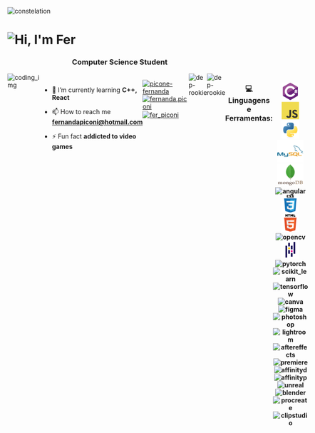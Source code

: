 ![constelation]()
# ![Hi, I'm Fer](https://readme-typing-svg.herokuapp.com?color=%2336BCF7&size=21+&duration=2000&center=true&vCenter=true&multiline=true&width=200&height=40&lines=Hi%2C+I'm+Fer!👋🏼;+;+)
<h3 align="center">Computer Science Student</h3>

<div style="display:flex">
  <img align="right" alt="coding_img" width="380" src="giphy.gif">
  </p>

- 🌱 I’m currently learning **C++, React**

- 📫 How to reach me **fernandapiconi@hotmail.com**

- ⚡ Fun fact **addicted to video games**


<p align="left">
<a href="https://linkedin.com/in/picone-fernanda" target="blank"><img align="center" src="https://raw.githubusercontent.com/rahuldkjain/github-profile-readme-generator/master/src/images/icons/Social/linked-in-alt.svg" alt="picone-fernanda" height="30" width="40" /></a>
<a href="https://fb.com/fernanda.piconi" target="blank"><img align="center" src="https://raw.githubusercontent.com/rahuldkjain/github-profile-readme-generator/master/src/images/icons/Social/facebook.svg" alt="fernanda.piconi" height="30" width="40" /></a>
<a href="https://instagram.com/fer_piconi" target="blank"><img align="center" src="https://raw.githubusercontent.com/rahuldkjain/github-profile-readme-generator/master/src/images/icons/Social/instagram.svg" alt="fer_piconi" height="30" width="40" /></a>
</p>
<img align="center" src="https://github-readme-stats.vercel.app/api?username=dep-rookie&show_icons=true&theme=tokyonight&locale=en" alt="dep-rookie" />
<img align="center" src="https://github-readme-stats.vercel.app/api/top-langs?username=dep-rookie&show_icons=true&theme=tokyonight&locale=en&layout=compact" alt="dep-rookie" />



<h3 align="center"> 💻 Linguagens e Ferramentas:</h3>

<h4 align="center"><img src="https://raw.githubusercontent.com/devicons/devicon/master/icons/csharp/csharp-original.svg" alt="csharp" width="40" height="40"/> <img src="https://raw.githubusercontent.com/devicons/devicon/master/icons/javascript/javascript-original.svg" alt="javascript" width="40" height="40"/> <img src="https://raw.githubusercontent.com/devicons/devicon/master/icons/python/python-original.svg" alt="python" width="40" height="40"/> <img src="https://raw.githubusercontent.com/devicons/devicon/master/icons/mysql/mysql-original-wordmark.svg" alt="mysql" width="60" height="50"/> <img src="https://raw.githubusercontent.com/devicons/devicon/master/icons/mongodb/mongodb-original-wordmark.svg" alt="mongodb" width="60" height="50"/> <img src="https://angular.io/assets/images/logos/angular/angular.svg" alt="angular" width="40" height="40"/><img src="https://raw.githubusercontent.com/devicons/devicon/master/icons/css3/css3-original-wordmark.svg" alt="css3" width="40" height="40"/><img src="https://raw.githubusercontent.com/devicons/devicon/master/icons/html5/html5-original-wordmark.svg" alt="html5" width="40" height="40"/> <img src="https://www.vectorlogo.zone/logos/opencv/opencv-icon.svg" alt="opencv" width="40" height="40"/> <img src="https://raw.githubusercontent.com/devicons/devicon/2ae2a900d2f041da66e950e4d48052658d850630/icons/pandas/pandas-original.svg" alt="pandas" width="40"   height="40"/> <img src="https://www.vectorlogo.zone/logos/pytorch/pytorch-icon.svg" alt="pytorch" width="40" height="40"/> <img src="https://upload.wikimedia.org/wikipedia/commons/0/05/Scikit_learn_logo_small.svg" alt="scikit_learn" width="40" height="40"/> <img src="https://www.vectorlogo.zone/logos/tensorflow/tensorflow-icon.svg" alt="tensorflow" width="40" height="40"/>
<br>
<img src="https://cdn.jsdelivr.net/gh/devicons/devicon/icons/canva/canva-original.svg" alt="canva" style="plastic" width="40" height="40"/> <img src="https://www.vectorlogo.zone/logos/figma/figma-icon.svg" alt="figma" width="50" height="40"/> <img src="https://upload.wikimedia.org/wikipedia/commons/a/af/Adobe_Photoshop_CC_icon.svg" alt="photoshop" width="40" height="40"/> <img src="https://github.com/dep-rookie/dep-rookie/assets/80229492/488a9fa6-b5c5-4c29-8ab3-9162a4d104c3" alt="lightroom" width="40" height="40"/> <img src="https://upload.wikimedia.org/wikipedia/commons/c/cb/Adobe_After_Effects_CC_icon.svg" alt="aftereffects" width="40" height="40"/> <img src="https://github.com/dep-rookie/dep-rookie/assets/80229492/cd6ae7f8-7c22-45a7-8f3a-85c475f5ad9a" alt="premiere" width="40" height="40"/> <img src="https://upload.wikimedia.org/wikipedia/commons/9/9e/Affinity_designer_icon_2019.png" alt="affinityd" width="40" height="40"/> <img src="https://upload.wikimedia.org/wikipedia/commons/f/f5/Affinity_Photo_V2_icon.svg" alt="affinityp" width="40" height="40"/> <img src="https://user-images.githubusercontent.com/12417677/97433592-a9e07800-1915-11eb-8f0b-f4e8cdf8babb.png" alt="unreal" width="40" height="40"/> <img src="https://download.blender.org/branding/community/blender_community_badge_white.svg" alt="blender" width="40" height="40"/> <img src="https://upload.wikimedia.org/wikipedia/commons/d/de/Procreate-icon.png" alt="procreate" width="40" height="40"/> <img src="https://w7.pngwing.com/pngs/691/290/png-transparent-clip-studio-paint-macos-bigsur-icon-thumbnail.png" alt="clipstudio" width="40" height="40"/></a></h4>
   

  ![Snake Animation](https://github.com/dep-rookie/dep-rookie/blob/output/github-contribution-grid-snake.svg)

  
 
